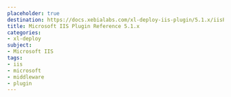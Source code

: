 ```yaml
---
placeholder: true
destination: https://docs.xebialabs.com/xl-deploy-iis-plugin/5.1.x/iisPluginManual.html
title: Microsoft IIS Plugin Reference 5.1.x
categories: 
- xl-deploy
subject:
- Microsoft IIS
tags:
- iis
- microsoft
- middleware
- plugin
---
```


